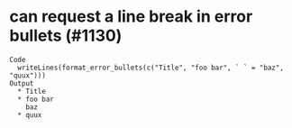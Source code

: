 # can request a line break in error bullets (#1130)

    Code
      writeLines(format_error_bullets(c("Title", "foo bar", ` ` = "baz", "quux")))
    Output
      * Title
      * foo bar
        baz
      * quux


